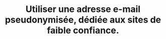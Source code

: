 ---
category: category-kW-FytF1BDPDcjYzpVQvr
definitions:
- definition-jQioiU8dZPEem-O9qfucq
risk: Voir son adresse e-mail partagée à des individus malveillants et susceptibles
  de se servir des données à des fins frauduleuses. Recevoir des spams, tentatives
  de phishing ou autres arnaques.
title: Utiliser une adresse e-mail pseudonymisée, dédiée aux sites de faible confiance.
uuid: good-practice-ADnRl8ZMOax0e1T7tMVkR
visibleInCms: true
vulnerability: Communiquer son adresse e-mail sur des sites douteux.
---